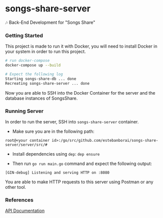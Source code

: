 # songs-share-server
🎶 Back-End Development for "Songs Share"

### Getting Started
This project is made to run it with Docker, you will need to install Docker in your system in order to run this project.

```bash
# run docker-compose
docker-compose up --build

# Expect the following log
Starting songs-share-db ... done
Recreating songs-share-server ... done
```

Now you are able to SSH into the Docker Container for the server and the database instances of SongsShare.

### Running Server
In order to run the server, SSH into `songs-share-server` container.
- Make sure you are in the following path:

`root@<your container id>:/go/src/github.com/estebanborai/songs-share-server/server/src/#`

- Install dependencies using `dep`:
`dep ensure`

- Then run `go run main.go` command and expect the following output:

`[GIN-debug] Listening and serving HTTP on :8080`

You are able to make HTTP requests to this server using Postman or any other tool.

### References
[API Documentation](https://github.com/estebanborai/songs-share-server/server/src/blob/master/docs/Api.md)
